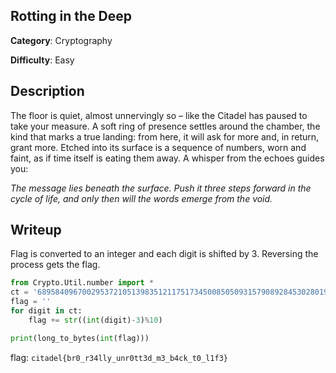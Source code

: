 ## Rotting in the Deep

**Category**: Cryptography

**Difficulty**: Easy

## Description
The floor is quiet, almost unnervingly so – like the Citadel has paused to take your measure. A soft ring of presence settles around the chamber, the kind that marks a true landing: from here, it will ask for more and, in return, grant more. Etched into its surface is a sequence of numbers, worn and faint, as if time itself is eating them away.
A whisper from the echoes guides you: 

*The message lies beneath the surface. Push it three steps forward in the cycle of life, and only then will the words emerge from the void.*


## Writeup

Flag is converted to an integer and each digit is shifted by 3. Reversing the process gets the flag.

```python
from Crypto.Util.number import *
ct = '6895840967002953721051398351211751734500850509315790892845302801984496338433523326225010635779036738800318'
flag = ''
for digit in ct:
    flag += str((int(digit)-3)%10)

print(long_to_bytes(int(flag)))
```

flag: `citadel{br0_r34lly_unr0tt3d_m3_b4ck_t0_l1f3}`
